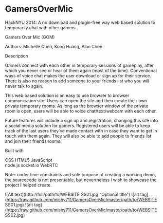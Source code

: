 GamersOverMic
=============

HackNYU 2014: A no download and plugin-free way web based solution to temporarily chat with other gamers.


Gamers Over Mic (GOM)

Authors: Michelle Chen, Kong Huang, Alan Chen


Description

Gamers connect with each other in temporary sessions of gameplay, after which you never see or hear of 
them again (most of the time). Conventional ways of voice chat makes the user download or sign up for 
their service. There is also no reason to add someone to your friends list who you will never talk to again.

This web based solution is an easy to use browser to browser communication site. Users can open the site 
and then create their own private temporary rooms. As long as the browser window of the private room is open, 
users will be able to voice chat/text/webcam with each other.

Future features will include a sign up and registration, changing this site into a social media solution for 
gamers. Registered users will be able to keep track of the last users they've made contact with in case they
want to get in touch with them again. They will also be able to add people to friends list and join their 
friends rooms.



Built with

CSS           HTML5         JavaScript      
node.js       socket.io     WebRTC


Note: under time constraints and sole purpose of creating a working demo, the sourcecode is not presentable, 
but nevertheless I wish to showcase the project I helped create. 

![Alt text](http://full/path/to/WEBSITE SS01.jpg "Optional title")
![alt tag](https://raw.github.com/mishy711/GamersOverMic/master/path/to/WEBSITE SS01.jpg)
![alt tag](https://raw.github.com/mishy711/GamersOverMic/master/path/to/WEBSITE SS02.jpg)
